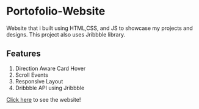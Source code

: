 # Portofolio-Website
Website that i built using HTML,CSS, and JS to showcase my projects and designs. This project also uses Jribbble library.

## Features
1. Direction Aware Card Hover
2. Scroll Events
3. Responsive Layout
4. Dribbble API using Jribbble

[Click here](https://ervin-sungkono.github.io) to see the website!